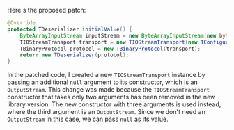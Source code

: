 Here's the proposed patch:

```java
@Override
protected TDeserializer initialValue() {
    ByteArrayInputStream inputStream = new ByteArrayInputStream(new byte[0]);
    TIOStreamTransport transport = new TIOStreamTransport(new TConfiguration(), inputStream, null);
    TBinaryProtocol protocol = new TBinaryProtocol(transport);
    return new TDeserializer(protocol);
}
```
In the patched code, I created a new `TIOStreamTransport` instance by passing an additional `null` argument to its constructor, which is an `OutputStream`. This change was made because the `TIOStreamTransport` constructor that takes only two arguments has been removed in the new library version. The new constructor with three arguments is used instead, where the third argument is an `OutputStream`. Since we don't need an `OutputStream` in this case, we can pass `null` as its value.